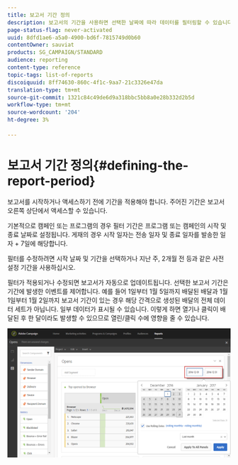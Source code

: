 ```yaml
---
title: 보고서 기간 정의
description: 보고서의 기간을 사용하면 선택한 날짜에 따라 데이터를 필터링할 수 있습니다.
page-status-flag: never-activated
uuid: 8dfd1ae6-a5a0-4900-bd6f-7815749d0b60
contentOwner: sauviat
products: SG_CAMPAIGN/STANDARD
audience: reporting
content-type: reference
topic-tags: list-of-reports
discoiquuid: 8ff74630-860c-4f1c-9aa7-21c3326e47da
translation-type: tm+mt
source-git-commit: 1321c84c49de6d9a318bbc5bb8a0e28b332d2b5d
workflow-type: tm+mt
source-wordcount: '204'
ht-degree: 3%

---
```



# 보고서 기간 정의{#defining-the-report-period}

보고서를 시작하거나 액세스하기 전에 기간을 적용해야 합니다. 주어진 기간은 보고서 오른쪽 상단에서 액세스할 수 있습니다.

기본적으로 캠페인 또는 프로그램의 경우 필터 기간은 프로그램 또는 캠페인의 시작 및 종료 날짜로 설정됩니다. 게재의 경우 시작 일자는 전송 일자 및 종료 일자를 발송한 일자 + 7일에 해당합니다.

필터를 수정하려면 시작 날짜 및 기간을 선택하거나 지난 주, 2개월 전 등과 같은 사전 설정 기간을 사용하십시오.

필터가 적용되거나 수정되면 보고서가 자동으로 업데이트됩니다. 선택한 보고서 기간은 기간에 발생한 이벤트를 제어합니다. 예를 들어 1일부터 1월 5일까지 배달된 배달과 1월 1일부터 1월 2일까지 보고서 기간이 있는 경우 해당 간격으로 생성된 배달의 전체 데이터 세트가 아닙니다. 일부 데이터가 표시될 수 있습니다. 이렇게 하면 열기나 클릭이 배달된 후 한 달이라도 발생할 수 있으므로 열린/클릭 수에 영향을 줄 수 있습니다.

![](assets/campaign_reports_5.png)
